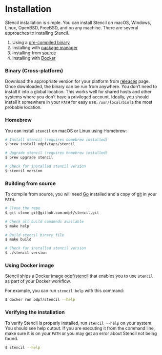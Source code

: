 # Installation

Stencil installation is simple. You can install Stencil on macOS, Windows, Linux, OpenBSD, FreeBSD, and on any machine. There are several approaches to installing Stencil.

1. Using a [pre-compiled binary](#binary-cross-platform)
2. Installing with [package manager](#homebrew)
3. Installing from [source](#building-from-source)
4. Installing with [Docker](#using-docker-image)

### Binary (Cross-platform)

Download the appropriate version for your platform from [releases](https://github.com/odpf/stencil/releases) page. Once downloaded, the binary can be run from anywhere.
You don’t need to install it into a global location. This works well for shared hosts and other systems where you don’t have a privileged account.
Ideally, you should install it somewhere in your `PATH` for easy use. `/usr/local/bin` is the most probable location.

### Homebrew

You can install `stencil` on macOS or Linux using Homebrew:

```bash
# Install stencil (requires homebrew installed)
$ brew install odpf/taps/stencil

# Upgrade stencil (requires homebrew installed)
$ brew upgrade stencil

# Check for installed stencil version
$ stencil version
```

### Building from source

To compile from source, you will need [Go](https://golang.org/) installed and a copy of [git](https://www.git-scm.com/) in your `PATH`.

```bash
# Clone the repo
$ git clone git@github.com:odpf/stencil.git

# Check all build comamnds available
$ make help

# Build stencil binary file
$ make build

# Check for installed stencil version
$ ./stencil version
```

### Using Docker image

Stencil ships a Docker image [odpf/stencil](https://hub.docker.com/r/odpf/stencil) that enables you to use `stencil` as part of your Docker workflow.

For example, you can run `stencil help` with this command:

```bash
$ docker run odpf/stencil --help
```

### Verifying the installation

To verify Stencil is properly installed, run `stencil --help` on your system. You should see help output. If you are executing it from the command line, make sure it is on your `PATH` or you may get an error about Stencil not being found.

```bash
$ stencil --help
```
